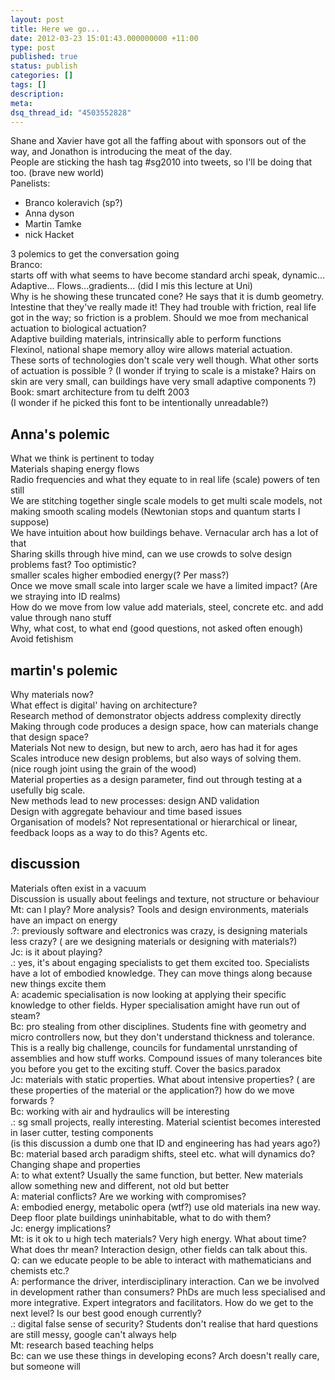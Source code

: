 ```yaml
---
layout: post
title: Here we go...
date: 2012-03-23 15:01:43.000000000 +11:00
type: post
published: true
status: publish
categories: []
tags: []
description:
meta:
dsq_thread_id: "4503552828"
---
```


<p>Shane and Xavier have got all the faffing about with sponsors out of the way, and Jonathon is introducing the meat of the day.<br />
People are sticking the hash tag #sg2010 into tweets, so I'll be doing that too. (brave new world) <br />
Panelists:</p>
<ul>
<li>Branco koleravich (sp?)</li>
<li>Anna dyson</li>
<li>Martin Tamke</li>
<li>nick Hacket</li>
</ul>
<p>3 polemics to get the conversation going<br />
Branco:<br />
starts off with what seems to have become standard archi speak, dynamic... Adaptive... Flows...gradients... (did I mis this lecture at Uni)<br />
Why is he showing these truncated cone? He says that it is dumb geometry. Intestine that they've really made it! They had trouble with friction, real life got in the way; so friction is a problem. Should we moe from mechanical actuation to biological actuation?<br />
Adaptive building materials, intrinsically able to perform functions<br />
Flexinol, national shape memory alloy wire allows material actuation.<br />
These sorts of technologies don't scale very well though. What other sorts of actuation is possible ? (I wonder if trying to scale is a mistake? Hairs on skin are very small, can buildings have very small adaptive components ?)<br />
Book: smart architecture from tu delft 2003<br />
(I wonder if he picked this font to be intentionally unreadable?)</p>
<h2>Anna's polemic</h2>
<p>What we think is pertinent to today<br />
Materials shaping energy flows<br />
Radio frequencies and what they equate to in real life (scale) powers of ten still<br />
We are stitching together single scale models to get multi scale models, not making smooth scaling models (Newtonian stops and quantum starts I suppose)<br />
We have intuition about how buildings behave. Vernacular arch has a lot of that<br />
Sharing skills through hive mind, can we use crowds to solve design problems fast? Too optimistic?<br />
smaller scales higher embodied energy(? Per mass?)<br />
Once we move small scale into larger scale we have a limited impact? (Are we straying into ID realms)<br />
How do we move from low value add materials, steel, concrete etc. and add value through nano stuff<br />
Why, what cost, to what end (good questions, not asked often enough)<br />
Avoid fetishism</p>
<h2>martin's polemic</h2>
<p>Why materials now?<br />
What effect is digital' having on architecture?<br />
Research method of demonstrator objects address complexity directly<br />
Making through code produces a design space, how can materials change that design space?<br />
Materials Not new to design, but new to arch, aero has had it for ages<br />
Scales introduce new design problems, but also ways of solving them.<br />
(nice rough joint using the grain of the wood)<br />
Material properties as a design parameter, find out through testing at a usefully big scale.<br />
New methods lead to new processes: design AND validation<br />
Design with aggregate behaviour and time based issues<br />
Organisation of models? Not representational or hierarchical or linear, feedback loops as a way to do this? Agents etc.</p>
<h2>discussion</h2>
<p>Materials often exist in a vacuum<br />
Discussion is usually about feelings and texture, not structure or behaviour<br />
Mt: can I play? More analysis? Tools and design environments, materials have an impact on energy<br />
.?: previously software and electronics was crazy, is designing materials less crazy? ( are we designing materials or designing with materials?)<br />
Jc: is it about playing?<br />
.: yes, it's about engaging specialists to get them excited too. Specialists have a lot of embodied knowledge. They can move things along because new things excite them<br />
A: academic specialisation is now looking at applying their specific knowledge to other fields. Hyper specialisation amight have run out of steam?<br />
Bc: pro stealing from other disciplines. Students fine with geometry and micro controllers now, but they don't understand thickness and tolerance. This is a really big challenge, councils for fundamental unrstanding of assemblies and how stuff works. Compound issues of many tolerances bite you before you get to the exciting stuff. Cover the basics.paradox<br />
Jc: materials with static properties. What about intensive properties? ( are these properties of the material or the application?) how do we move forwards ?<br />
Bc: working with air and hydraulics will be interesting<br />
.: sg small projects, really interesting. Material scientist becomes interested in laser cutter, testing components<br />
(is this discussion a dumb one that ID and engineering has had years ago?)<br />
Bc: material based arch paradigm shifts, steel etc. what will dynamics do? Changing shape and properties<br />
A: to what extent? Usually the same function, but better. New materials allow something new and different, not old but better<br />
A: material conflicts? Are we working with compromises?<br />
A: embodied energy, metabolic opera (wtf?) use old materials ina new way. Deep floor plate buildings uninhabitable, what to do with them?<br />
Jc: energy implications?<br />
Mt: is it ok to u high tech materials? Very high energy. What about time? What does thr mean? Interaction design, other fields can talk about this.<br />
Q: can we educate people to be able to interact with mathematicians and chemists etc.?<br />
A: performance the driver, interdisciplinary interaction. Can we be involved in development rather than consumers? PhDs are much less specialised and more integrative. Expert integrators and facilitators. How do we get to the next level? Is our best good enough currently?<br />
.: digital false sense of security? Students don't realise that hard questions are still messy, google can't always help<br />
Mt: research based teaching helps<br />
Bc: can we use these things in developing econs? Arch doesn't really care, but someone will</p>
